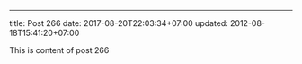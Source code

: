---
title: Post 266
date: 2017-08-20T22:03:34+07:00
updated: 2012-08-18T15:41:20+07:00

This is content of post 266